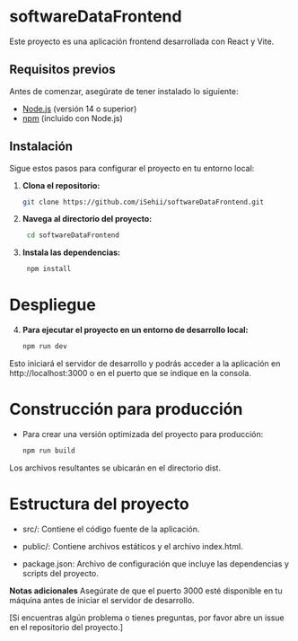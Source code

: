 # softwareDataFrontend


Este proyecto es una aplicación frontend desarrollada con React y Vite.


## Requisitos previos


Antes de comenzar, asegúrate de tener instalado lo siguiente:


- [Node.js](https://nodejs.org/) (versión 14 o superior)
- [npm](https://www.npmjs.com/) (incluido con Node.js)


## Instalación


Sigue estos pasos para configurar el proyecto en tu entorno local:


1. **Clona el repositorio:**


   ```bash
   git clone https://github.com/iSehii/softwareDataFrontend.git
2. **Navega al directorio del proyecto:**

   ```bash
    cd softwareDataFrontend
3. **Instala las dependencias:**
   ```bash
    npm install
# Despliegue

4. **Para ejecutar el proyecto en un entorno de desarrollo local:**
    ```bash
    npm run dev
Esto iniciará el servidor de desarrollo y podrás acceder a la aplicación en http://localhost:3000 o en el puerto que se indique en la consola.


# Construcción para producción

- Para crear una versión optimizada del proyecto para producción:
    ```bash
    npm run build
Los archivos resultantes se ubicarán en el directorio dist.


# Estructura del proyecto

- src/: Contiene el código fuente de la aplicación.


- public/: Contiene archivos estáticos y el archivo index.html.


- package.json: Archivo de configuración que incluye las dependencias y scripts del proyecto.


**Notas adicionales**
Asegúrate de que el puerto 3000 esté disponible en tu máquina antes de iniciar el servidor de desarrollo.


[Si encuentras algún problema o tienes preguntas, por favor abre un issue en el repositorio del proyecto.]
